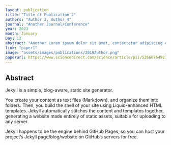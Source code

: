 ```yaml
---
layout: publication
title: "Title of Publication 2"
authors: "Author 3, Author 4"
journal: "Another Journal/Conference"
year: 2023
month: January
Day: 12
abstract: "Another Lorem ipsum dolor sit amet, consectetur adipiscing elit. ..."
link: "paper1"
image: "assets/images/publications/2019Author.png"
paperurl: https://www.sciencedirect.com/science/article/pii/S2666764921000485
---
```



## Abstract

Jekyll is a simple, blog-aware, static site generator.

You create your content as text files (Markdown), and organize them into folders. Then, you build the shell of your site using Liquid-enhanced HTML templates. Jekyll automatically stitches the content and templates together, generating a website made entirely of static assets, suitable for uploading to any server.

Jekyll happens to be the engine behind GitHub Pages, so you can host your project’s Jekyll page/blog/website on GitHub’s servers for free.